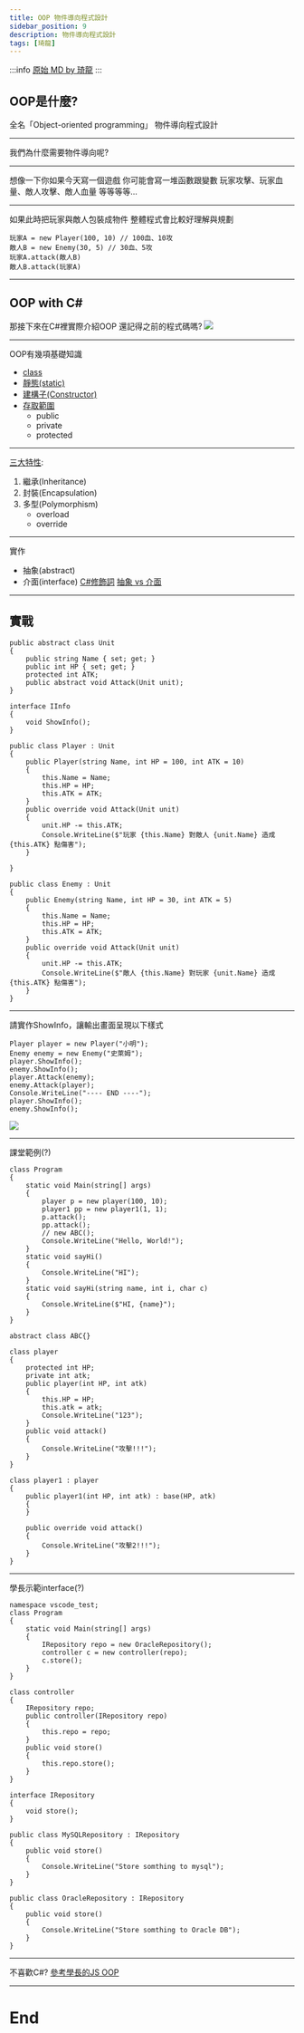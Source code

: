 ```yaml
---
title: OOP 物件導向程式設計
sidebar_position: 9
description: 物件導向程式設計
tags: [琦龍]
---
```


:::info
[原始 MD by 琦龍](https://hackmd.io/@Anong0u0/By1q_-7_s#)
:::

## OOP是什麼?
全名「Object-oriented programming」
物件導向程式設計

----

我們為什麼需要物件導向呢?

----

想像一下你如果今天寫一個遊戲
你可能會寫一堆函數跟變數
玩家攻擊、玩家血量、敵人攻擊、敵人血量
等等等等...

----

如果此時把玩家與敵人包裝成物件
整體程式會比較好理解與規劃
```javascript=
玩家A = new Player(100, 10) // 100血、10攻
敵人B = new Enemy(30, 5) // 30血、5攻
玩家A.attack(敵人B)
敵人B.attack(玩家A)
```

---

## OOP with C#
那接下來在C#裡實際介紹OOP
還記得之前的程式碼嗎?
![](https://i.imgur.com/PJ6QC5Q.png)

----

OOP有幾項基礎知識
* [class](https://learn.microsoft.com/zh-tw/dotnet/csharp/language-reference/keywords/class)
* [靜態(static)](https://ithelp.ithome.com.tw/articles/10213238)
* [建構子(Constructor)](https://learn.microsoft.com/zh-tw/dotnet/csharp/programming-guide/classes-and-structs/using-constructors)
* [存取範圍](https://aihuadesign.com/2020/03/16/access-modifiers-c-sharp/)
    - public
    - private
    - protected

----

[三大特性](https://chenyayi805.medium.com/a7efab9565ad):
1. 繼承(Inheritance)
2. 封裝(Encapsulation)
3. 多型(Polymorphism)
    - overload
    - override

----

實作
* 抽象(abstract)
* 介面(interface)
[C#修飾詞](https://aihuadesign.com/2020/03/21/modifiers/)
[抽象 vs 介面](https://dotblogs.com.tw/supergary/2020/09/30/InterfaceAndAbstract)

---

## 實戰
```csharp=
public abstract class Unit
{
    public string Name { set; get; }
    public int HP { set; get; }
    protected int ATK;
    public abstract void Attack(Unit unit);
}

interface IInfo
{
    void ShowInfo();
}

public class Player : Unit
{
    public Player(string Name, int HP = 100, int ATK = 10)
    {
        this.Name = Name;
        this.HP = HP;
        this.ATK = ATK;
    }
    public override void Attack(Unit unit)
    {
        unit.HP -= this.ATK;
        Console.WriteLine($"玩家 {this.Name} 對敵人 {unit.Name} 造成 {this.ATK} 點傷害");
    }

}

public class Enemy : Unit
{
    public Enemy(string Name, int HP = 30, int ATK = 5)
    {
        this.Name = Name;
        this.HP = HP;
        this.ATK = ATK;
    }
    public override void Attack(Unit unit)
    {
        unit.HP -= this.ATK;
        Console.WriteLine($"敵人 {this.Name} 對玩家 {unit.Name} 造成 {this.ATK} 點傷害");
    }
}
```

----

請實作ShowInfo，讓輸出畫面呈現以下樣式
```csharp=
Player player = new Player("小明");
Enemy enemy = new Enemy("史萊姆");
player.ShowInfo();
enemy.ShowInfo();
player.Attack(enemy);
enemy.Attack(player);
Console.WriteLine("---- END ----");
player.ShowInfo();
enemy.ShowInfo();
```
![](https://i.imgur.com/9C9ZNRS.png)

----

課堂範例(?)
```csharp=
class Program
{
    static void Main(string[] args)
    {
        player p = new player(100, 10);
        player1 pp = new player1(1, 1);
        p.attack();
        pp.attack();
        // new ABC();
        Console.WriteLine("Hello, World!");
    }
    static void sayHi()
    {
        Console.WriteLine("HI");
    }
    static void sayHi(string name, int i, char c)
    {
        Console.WriteLine($"HI, {name}");
    }
}

abstract class ABC{}

class player
{
    protected int HP;
    private int atk;
    public player(int HP, int atk)
    {
        this.HP = HP;
        this.atk = atk;
        Console.WriteLine("123");
    }
    public void attack()
    {
        Console.WriteLine("攻擊!!!");
    }
}

class player1 : player
{
    public player1(int HP, int atk) : base(HP, atk)
    {
    }

    public override void attack()
    {
        Console.WriteLine("攻擊2!!!");
    }
}
```

----

學長示範interface(?)
```csharp=
namespace vscode_test;
class Program
{
    static void Main(string[] args)
    {
        IRepository repo = new OracleRepository();
        controller c = new controller(repo);
        c.store();
    }
}

class controller
{
    IRepository repo;
    public controller(IRepository repo)
    {
        this.repo = repo;
    }
    public void store()
    {
        this.repo.store();
    }
}

interface IRepository
{
    void store();
}

public class MySQLRepository : IRepository
{
    public void store()
    {
        Console.WriteLine("Store somthing to mysql");
    }
}

public class OracleRepository : IRepository
{
    public void store()
    {
        Console.WriteLine("Store somthing to Oracle DB");
    }
}
```

----

不喜歡C#?
[參考學長的JS OOP](https://hackmd.io/@TrafficLight/OOP_slides)

---

# End